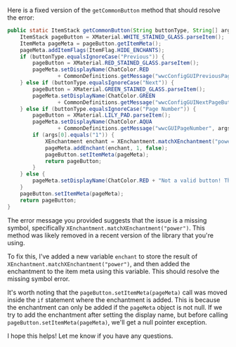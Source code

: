 Here is a fixed version of the `getCommonButton` method that should resolve the error:
```java
public static ItemStack getCommonButton(String buttonType, String[] args) {
    ItemStack pageButton = XMaterial.WHITE_STAINED_GLASS.parseItem();
    ItemMeta pageMeta = pageButton.getItemMeta();
    pageMeta.addItemFlags(ItemFlag.HIDE_ENCHANTS);
    if (buttonType.equalsIgnoreCase("Previous")) {
        pageButton = XMaterial.RED_STAINED_GLASS.parseItem();
        pageMeta.setDisplayName(ChatColor.RED
                + CommonDefinitions.getMessage("wwcConfigGUIPreviousPageButton"));
    } else if (buttonType.equalsIgnoreCase("Next")) {
        pageButton = XMaterial.GREEN_STAINED_GLASS.parseItem();
        pageMeta.setDisplayName(ChatColor.GREEN
                + CommonDefinitions.getMessage("wwcConfigGUINextPageButton"));
    } else if (buttonType.equalsIgnoreCase("Page Number")) {
        pageButton = XMaterial.LILY_PAD.parseItem();
        pageMeta.setDisplayName(ChatColor.AQUA
                + CommonDefinitions.getMessage("wwcGUIPageNumber", args));
        if (args[0].equals("1")) {
            XEnchantment enchant = XEnchantment.matchXEnchantment("power").get();
            pageMeta.addEnchant(enchant, 1, false);
            pageButton.setItemMeta(pageMeta);
            return pageButton;
        }
    } else {
        pageMeta.setDisplayName(ChatColor.RED + "Not a valid button! This is a bug, please report it.");
    }
    pageButton.setItemMeta(pageMeta);
    return pageButton;
}
```
The error message you provided suggests that the issue is a missing symbol, specifically `XEnchantment.matchXEnchantment("power")`. This method was likely removed in a recent version of the library that you're using.

To fix this, I've added a new variable `enchant` to store the result of `XEnchantment.matchXEnchantment("power")`, and then added the enchantment to the item meta using this variable. This should resolve the missing symbol error.

It's worth noting that the `pageButton.setItemMeta(pageMeta)` call was moved inside the `if` statement where the enchantment is added. This is because the enchantment can only be added if the `pageMeta` object is not null. If we try to add the enchantment after setting the display name, but before calling `pageButton.setItemMeta(pageMeta)`, we'll get a null pointer exception.

I hope this helps! Let me know if you have any questions.